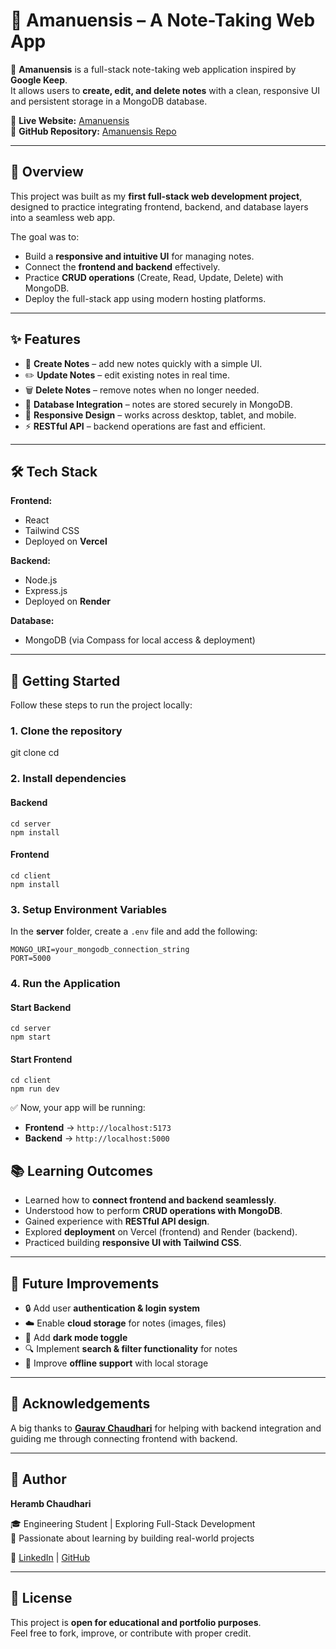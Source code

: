 # 📒 Amanuensis – A Note-Taking Web App  

🚀 **Amanuensis** is a full-stack note-taking web application inspired by **Google Keep**.  
It allows users to **create, edit, and delete notes** with a clean, responsive UI and persistent storage in a MongoDB database.  

🔗 **Live Website:** [Amanuensis](https://lnkd.in/dFPHSy6r)  
🔗 **GitHub Repository:** [Amanuensis Repo](https://lnkd.in/dVqhuSSc)  

---

## 📖 Overview  

This project was built as my **first full-stack web development project**, designed to practice integrating frontend, backend, and database layers into a seamless web app.  

The goal was to:  
- Build a **responsive and intuitive UI** for managing notes.  
- Connect the **frontend and backend** effectively.  
- Practice **CRUD operations** (Create, Read, Update, Delete) with MongoDB.  
- Deploy the full-stack app using modern hosting platforms.  

---

## ✨ Features  

- 📝 **Create Notes** – add new notes quickly with a simple UI.  
- ✏️ **Update Notes** – edit existing notes in real time.  
- 🗑️ **Delete Notes** – remove notes when no longer needed.  
- 💾 **Database Integration** – notes are stored securely in MongoDB.  
- 📱 **Responsive Design** – works across desktop, tablet, and mobile.  
- ⚡ **RESTful API** – backend operations are fast and efficient.  

---

## 🛠 Tech Stack  

**Frontend:**  
- React  
- Tailwind CSS  
- Deployed on **Vercel**  

**Backend:**  
- Node.js  
- Express.js  
- Deployed on **Render**  

**Database:**  
- MongoDB (via Compass for local access & deployment)  

---

## 🚀 Getting Started  

Follow these steps to run the project locally:  

### 1. Clone the repository  
git clone <your-repository-url>
cd <your-repository-folder>

### 2. Install dependencies  

#### Backend  
```
cd server
npm install
```

#### Frontend 
```
cd client
npm install
```

### 3. Setup Environment Variables  

In the **server** folder, create a `.env` file and add the following:  

```
MONGO_URI=your_mongodb_connection_string
PORT=5000
```

### 4. Run the Application  

#### Start Backend  
```
cd server
npm start
```

#### Start Frontend  
```
cd client
npm run dev
```

✅ Now, your app will be running:  
- **Frontend** → `http://localhost:5173`  
- **Backend** → `http://localhost:5000`  

## 📚 Learning Outcomes
- Learned how to **connect frontend and backend seamlessly**.  
- Understood how to perform **CRUD operations with MongoDB**.  
- Gained experience with **RESTful API design**.  
- Explored **deployment** on Vercel (frontend) and Render (backend).  
- Practiced building **responsive UI with Tailwind CSS**.  

---

## 📌 Future Improvements
- 🔒 Add user **authentication & login system**  
- ☁️ Enable **cloud storage** for notes (images, files)  
- 🌙 Add **dark mode toggle**  
- 🔍 Implement **search & filter functionality** for notes  
- 📱 Improve **offline support** with local storage  

---

## 👥 Acknowledgements
A big thanks to [**Gaurav Chaudhari**](https://github.com/chaudhariGaurav07) for helping with backend integration and guiding me through connecting frontend with backend.

---

## 👤 Author
**Heramb Chaudhari**  

🎓 Engineering Student | Exploring Full-Stack Development  
🌱 Passionate about learning by building real-world projects  

🔗 [LinkedIn](#) | [GitHub](#)

---

## 📝 License
This project is **open for educational and portfolio purposes**.  
Feel free to fork, improve, or contribute with proper credit.
